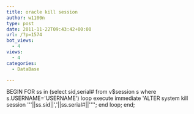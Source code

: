```yaml
---
title: oracle kill session
author: w1100n
type: post
date: 2011-11-22T09:43:42+00:00
url: /?p=1574
bot_views:
  - 4
views:
  - 4
categories:
  - DataBase

---
```

BEGIN
  FOR ss in (select sid,serial# from v$session s where s.USERNAME='USERNAME')
  loop
    execute immediate 'ALTER system kill session '''||ss.sid||','||ss.serial#||'''';
  end loop;
end;